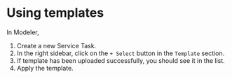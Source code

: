 # Using templates

In Modeler,

1. Create a new Service Task.
2. In the right sidebar, click on the `+ Select` button in the `Template` section.
3. If template has been uploaded successfully, you should see it in the list.
4. Apply the template.